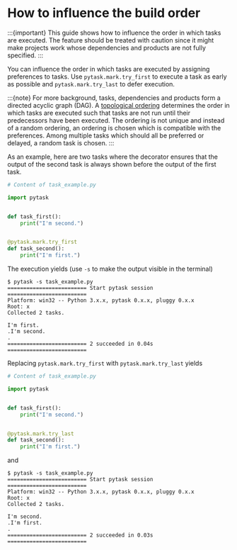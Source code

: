 # How to influence the build order

:::{important}
This guide shows how to influence the order in which tasks are executed. The feature
should be treated with caution since it might make projects work whose dependencies
and products are not fully specified.
:::

You can influence the order in which tasks are executed by assigning preferences to
tasks. Use `pytask.mark.try_first` to execute a task as early as possible and
`pytask.mark.try_last` to defer execution.

:::{note}
For more background, tasks, dependencies and products form a directed acyclic graph
(DAG). A [topological ordering](https://en.wikipedia.org/wiki/Topological_sorting)
determines the order in which tasks are executed such that tasks are not run until
their predecessors have been executed. The ordering is not unique and instead of a
random ordering, an ordering is chosen which is compatible with the preferences.
Among multiple tasks which should all be preferred or delayed, a random task is
chosen.
:::

As an example, here are two tasks where the decorator ensures that the output of the
second task is always shown before the output of the first task.

```python
# Content of task_example.py

import pytask


def task_first():
    print("I'm second.")


@pytask.mark.try_first
def task_second():
    print("I'm first.")
```

The execution yields (use `-s` to make the output visible in the terminal)

```console
$ pytask -s task_example.py
========================= Start pytask session =========================
Platform: win32 -- Python 3.x.x, pytask 0.x.x, pluggy 0.x.x
Root: x
Collected 2 tasks.

I'm first.
.I'm second.
.
========================= 2 succeeded in 0.04s =========================
```

Replacing `pytask.mark.try_first` with `pytask.mark.try_last` yields

```python
# Content of task_example.py

import pytask


def task_first():
    print("I'm second.")


@pytask.mark.try_last
def task_second():
    print("I'm first.")
```

and

```console
$ pytask -s task_example.py
========================= Start pytask session =========================
Platform: win32 -- Python 3.x.x, pytask 0.x.x, pluggy 0.x.x
Root: x
Collected 2 tasks.

I'm second.
.I'm first.
.
========================= 2 succeeded in 0.03s =========================
```
